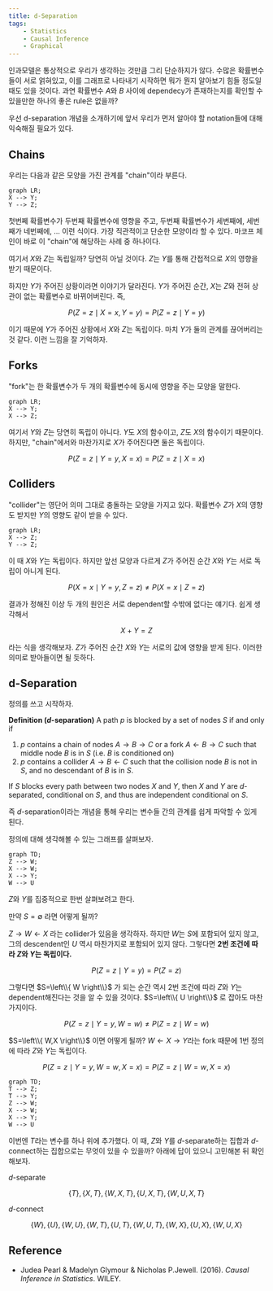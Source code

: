 ```yaml
---
title: d-Separation
tags:
    - Statistics
    - Causal Inference  
    - Graphical
---
```


인과모델은 통상적으로 우리가 생각하는 것만큼 그리 단순하지가 않다. 수많은 확률변수들이 서로 얽혀있고, 이를 그래프로 나타내기 시작하면 뭐가 뭔지 알아보기 힘들 정도일 때도 있을 것이다. 과연 확률변수 $A$와 $B$ 사이에 dependecy가 존재하는지를 확인할 수 있을만한 하나의 좋은 rule은 없을까?

<!--more-->

우선 d-separation 개념을 소개하기에 앞서 우리가 먼저 알아야 할 notation들에 대해 익숙해질 필요가 있다.

## Chains

우리는 다음과 같은 모양을 가진 관계를 "chain"이라 부른다.

```mermaid
graph LR;
X --> Y;
Y --> Z;
```

첫번쩨 확률변수가 두번째 확률변수에 영향을 주고, 두번째 확률변수가 세번째에, 세번째가 네번째에, ... 이런 식이다. 가장 직관적이고 단순한 모양이라 할 수 있다. 마코프 체인이 바로 이 "chain"에 해당하는 사례 중 하나이다.

여기서 $X$와 $Z$는 독립일까? 당연히 아닐 것이다. $Z$는 $Y$를 통해 간접적으로 $X$의 영향을 받기 때문이다.

하지만 $Y$가 주어진 상황이라면 이야기가 달라진다. $Y$가 주어진 순간, $X$는 $Z$와 전혀 상관이 없는 확률변수로 바뀌어버린다. 즉,

$$
P(Z=z \mid X=x,Y=y)=P(Z=z \mid Y=y)
$$

이기 때문에 $Y$가 주어진 상황에서 $X$와 $Z$는 독립이다. 마치 $Y$가 둘의 관계를 끊어버리는 것 같다. 이런 느낌을 잘 기억하자.


## Forks

"fork"는 한 확률변수가 두 개의 확률변수에 동시에 영향을 주는 모양을 말한다.

```mermaid
graph LR;
X --> Y;
X --> Z;
```

여기서 $Y$와 $Z$는 당연히 독립이 아니다. $Y$도 $X$의 함수이고, $Z$도 $X$의 함수이기 때문이다. 하지만, "chain"에서와 마찬가지로 $X$가 주어진다면 둘은 독립이다.

$$
P(Z=z \mid Y=y,X=x)=P(Z=z \mid X=x)
$$

## Colliders

"collider"는 영단어 의미 그대로 충돌하는 모양을 가지고 있다. 확률변수 $Z$가 $X$의 영향도 받지만 $Y$의 영향도 같이 받을 수 있다.

```mermaid
graph LR;
X --> Z;
Y --> Z;
```

이 때 $X$와 $Y$는 독립이다. 하지만 앞선 모양과 다르게 $Z$가 주어진 순간 $X$와 $Y$는 서로 독립이 아니게 된다.

$$
P(X=x \mid Y=y,Z=z) \neq P(X=x \mid Z=z)
$$

결과가 정해진 이상 두 개의 원인은 서로 dependent할 수밖에 없다는 얘기다. 쉽게 생각해서

$$
X+Y=Z
$$

라는 식을 생각해보자. $Z$가 주어진 순간 $X$와 $Y$는 서로의 값에 영향을 받게 된다. 이러한 의미로 받아들이면 될 듯하다.

## d-Separation

정의를 쓰고 시작하자.

__Definition ($d$-separation)__ A path $p$ is blocked by a set of nodes $S$ if and only if

1. $p$ contains a chain of nodes $A \to B \to C$ or  a fork $A \leftarrow B \to C$ such that middle node $B$ is in $S$ (i.e. $B$ is conditioned on)
2. $p$ contains a collider $A \to B \leftarrow C$ such that the collision node $B$ is not in $S$, and no descendant of $B$ is in $S$.

If $S$ blocks every path between two nodes $X$ and $Y$, then $X$ and $Y$ are $d$-separated, conditional on $S$, and thus are independent conditional on $S$.

즉 $d$-separation이라는 개념을 통해 우리는 변수들 간의 관계를 쉽게 파악할 수 있게 된다.

정의에 대해 생각해볼 수 있는 그래프를 살펴보자.

```mermaid
graph TD;
Z --> W;
X --> W;
X --> Y;
W --> U
```

$Z$와 $Y$를 집중적으로 한번 살펴보려고 한다.

만약 $S=\emptyset$ 라면 어떻게 될까?

$Z \to W \leftarrow X$ 라는 collider가 있음을 생각하자. 하지만 $W$는 $S$에 포함되어 있지 않고, 그의 descendent인 $U$ 역시 마찬가지로 포함되어 있지 않다. 그렇다면 __2번 조건에 따라 $Z$와 $Y$는 독립이다.__

$$
P(Z=z \mid Y=y) = P(Z=z)
$$

그렇다면 $S=\left\\{ W \right\\}$ 가 되는 순간 역시 2번 조건에 따라 $Z$와 $Y$는 dependent해진다는 것을 알 수 있을 것이다. $S=\left\\{ U \right\\}$ 로 잡아도 마찬가지이다.

$$
P(Z=z \mid Y=y,W=w) \neq P(Z=z \mid W=w)
$$

$S=\left\\{ W,X \right\\}$ 이면 어떻게 될까? $W \leftarrow X \to Y$라는 fork 때문에 1번 정의에 따라 $Z$와 $Y$는 독립이다.

$$
P(Z=z \mid Y=y,W=w,X=x) = P(Z=z \mid W=w,X=x)
$$

```mermaid
graph TD;
T --> Z;
T --> Y;
Z --> W;
X --> W;
X --> Y;
W --> U
```

이번엔 $T$라는 변수를 하나 위에 추가했다. 이 때, $Z$와 $Y$를 $d$-separate하는 집합과 $d$-connect하는 집합으로는 무엇이 있을 수 있을까? 아래에 답이 있으니 고민해본 뒤 확인해보자.

$d$-separate

$$
\left\{ T \right\}, \left\{ X,T \right\}, \left\{ W,X,T \right\}, \left\{ U,X,T \right\}, \left\{ W,U,X,T \right\}
$$

$d$-connect

$$
\left\{ W \right\}, \left\{ U \right\}, \left\{ W,U \right\}, \left\{ W,T \right\}, \left\{ U,T \right\}, \left\{ W,U,T \right\}, \left\{ W,X \right\}, \left\{ U,X \right\}, \left\{ W,U,X \right\}
$$

## Reference

* Judea Pearl & Madelyn Glymour & Nicholas P.Jewell. (2016). _Causal Inference in Statistics_. WILEY.